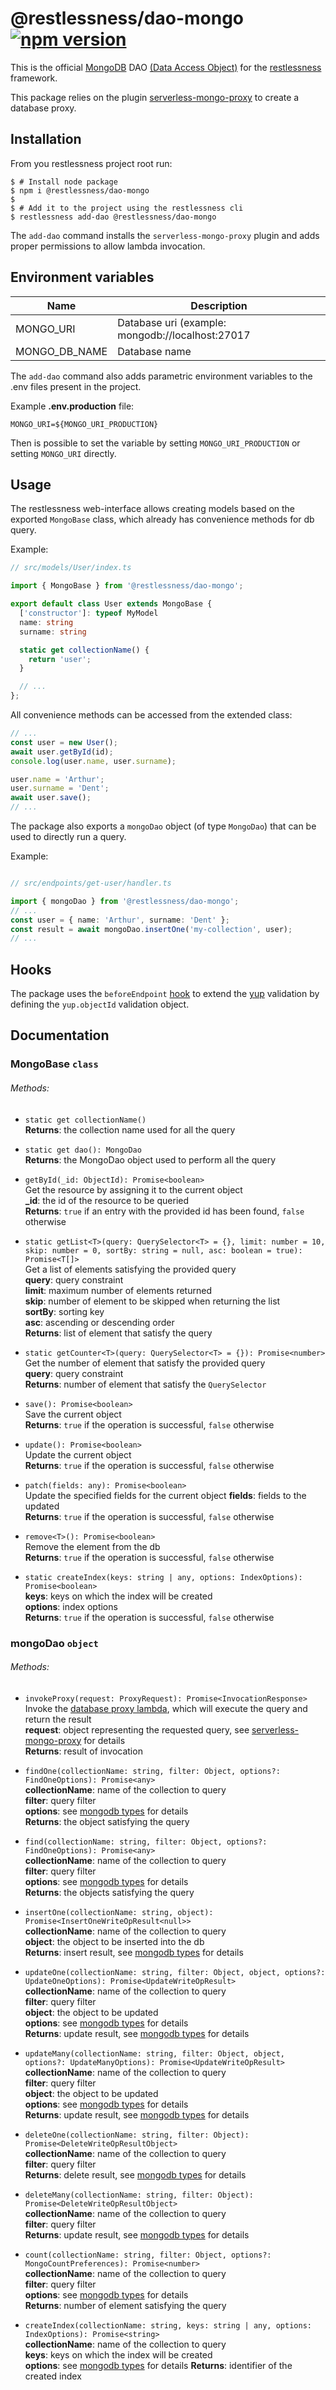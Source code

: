 # @restlessness/dao-mongo [![npm version](https://img.shields.io/npm/v/@restlessness/dao-mongo.svg?style=flat)](https://www.npmjs.com/package/@restlessness/dao-mongo)
This is the official [MongoDB](https://www.mongodb.com/) DAO [(Data Access Object)](https://it.wikipedia.org/wiki/Data_Access_Object) for the [restlessness](https://github.com/getapper/restlessness) framework.

This package relies on the plugin [serverless-mongo-proxy](https://www.github.com/getapper/serverless-mongo-proxy)
to create a database proxy.

## Installation
From you restlessness project root run:

```shell script
$ # Install node package
$ npm i @restlessness/dao-mongo
$
$ # Add it to the project using the restlessness cli
$ restlessness add-dao @restlessness/dao-mongo
```

The `add-dao` command installs the `serverless-mongo-proxy` plugin and adds proper permissions to
allow lambda invocation.

## Environment variables
| Name | Description |
-------|--------------
| MONGO_URI | Database uri (example: mongodb://localhost:27017 |
| MONGO_DB_NAME | Database name |

The `add-dao` command also adds parametric environment variables to the .env files present in the project.

Example **.env.production** file:
```
MONGO_URI=${MONGO_URI_PRODUCTION}
```
Then is possible to set the variable by setting `MONGO_URI_PRODUCTION` or setting `MONGO_URI` directly.

## Usage
The restlessness web-interface allows creating models based on the exported `MongoBase` class, which already has
convenience methods for db query.

Example:
```ts
// src/models/User/index.ts

import { MongoBase } from '@restlessness/dao-mongo';

export default class User extends MongoBase {
  ['constructor']: typeof MyModel
  name: string
  surname: string

  static get collectionName() {
    return 'user';
  }

  // ...
};
```

All convenience methods can be accessed from the extended class:
```ts
// ...
const user = new User();
await user.getById(id);
console.log(user.name, user.surname);

user.name = 'Arthur';
user.surname = 'Dent';
await user.save();
// ...
``` 



The package also exports a `mongoDao` object (of type `MongoDao`) that can be used to directly run a query.

Example:
```ts

// src/endpoints/get-user/handler.ts

import { mongoDao } from '@restlessness/dao-mongo';
// ...
const user = { name: 'Arthur', surname: 'Dent' };
const result = await mongoDao.insertOne('my-collection', user);
// ...
```

## Hooks
The package uses the `beforeEndpoint`
[hook](https://www.github.com/getapper/restlessness/packages/restlessness-core/README.md#AddOnPackage) to extend the
[yup](https://github.com/jquense/yup#mixed) validation by defining the `yup.objectId` validation object.

## Documentation

### <a name="mongobase"></a> MongoBase `class`
###### Methods:
- `static get collectionName()`\
    **Returns**: the collection name used for all the query

- `static get dao(): MongoDao`\
    **Returns**: the MongoDao object used to perform all the query

- `getById(_id: ObjectId): Promise<boolean>`\
    Get the resource by assigning it to the current object\
    **_id**: the id of the resource to be queried\
    **Returns**: `true` if an entry with the provided id has been found, `false` otherwise

- `static getList<T>(query: QuerySelector<T> = {}, limit: number = 10, skip: number = 0, sortBy: string = null, asc: boolean = true): Promise<T[]>`\
    Get a list of elements satisfying the provided query\
    **query**: query constraint\
    **limit**: maximum number of elements returned\
    **skip**: number of element to be skipped when returning the list\
    **sortBy**: sorting key\
    **asc**: ascending or descending order\
    **Returns**: list of element that satisfy the query

- `static getCounter<T>(query: QuerySelector<T> = {}): Promise<number>`\
    Get the number of element that satisfy the provided query\
    **query**: query constraint\
    **Returns**: number of element that satisfy the `QuerySelector`

- `save(): Promise<boolean>`\
    Save the current object\
    **Returns**: `true` if the operation is successful, `false` otherwise

- `update(): Promise<boolean>`\
    Update the current object\
    **Returns**: `true` if the operation is successful, `false` otherwise

- `patch(fields: any): Promise<boolean>`\
    Update the specified fields for the current object
    **fields**: fields to the updated\
    **Returns**: `true` if the operation is successful, `false` otherwise

- `remove<T>(): Promise<boolean>`\
    Remove the element from the db\
    **Returns**: `true` if the operation is successful, `false` otherwise

- `static createIndex(keys: string | any, options: IndexOptions): Promise<boolean>`\
    **keys**: keys on which the index will be created\
    **options**: index options\
    **Returns**: `true` if the operation is successful, `false` otherwise


### <a name="mongodao"></a> mongoDao `object`
###### Methods:
- `invokeProxy(request: ProxyRequest): Promise<InvocationResponse>`\
    Invoke the [database proxy lambda](https://www.github.com/getapper/serverless-mongo-proxy),
    which will execute the query and return the result\
    **request**: object representing the requested query,
    see [serverless-mongo-proxy](https://www.github.com/getapper/serverless-mongo-proxy)
    for details\
    **Returns**: result of invocation

- `findOne(collectionName: string, filter: Object, options?: FindOneOptions): Promise<any>`\
    **collectionName**: name of the collection to query\
    **filter**: query filter\
    **options**: see [mongodb types](https://www.npmjs.com/package/@types/mongodb) for details\
    **Returns**: the object satisfying the query

- `find(collectionName: string, filter: Object, options?: FindOneOptions): Promise<any>`\
    **collectionName**: name of the collection to query\
    **filter**: query filter\
    **options**: see [mongodb types](https://www.npmjs.com/package/@types/mongodb) for details\
    **Returns**: the objects satisfying the query

- `insertOne(collectionName: string, object): Promise<InsertOneWriteOpResult<null>>`\
    **collectionName**: name of the collection to query\
    **object**: the object to be inserted into the db\
    **Returns**: insert result, see [mongodb types](https://www.npmjs.com/package/@types/mongodb) for details

- `updateOne(collectionName: string, filter: Object, object, options?: UpdateOneOptions): Promise<UpdateWriteOpResult>`\
    **collectionName**: name of the collection to query\
    **filter**: query filter\
    **object**: the object to be updated\
    **options**: see [mongodb types](https://www.npmjs.com/package/@types/mongodb) for details\
    **Returns**: update result, see [mongodb types](https://www.npmjs.com/package/@types/mongodb) for details

- `updateMany(collectionName: string, filter: Object, object, options?: UpdateManyOptions): Promise<UpdateWriteOpResult>`\
    **collectionName**: name of the collection to query\
    **filter**: query filter\
    **object**: the object to be updated\
    **options**: see [mongodb types](https://www.npmjs.com/package/@types/mongodb) for details\
    **Returns**: update result, see [mongodb types](https://www.npmjs.com/package/@types/mongodb) for details

- `deleteOne(collectionName: string, filter: Object): Promise<DeleteWriteOpResultObject>`\
    **collectionName**: name of the collection to query\
    **filter**: query filter\
    **Returns**: delete result, see [mongodb types](https://www.npmjs.com/package/@types/mongodb) for details

- `deleteMany(collectionName: string, filter: Object): Promise<DeleteWriteOpResultObject>`\
    **collectionName**: name of the collection to query\
    **filter**: query filter\
    **Returns**: update result, see [mongodb types](https://www.npmjs.com/package/@types/mongodb) for details

- `count(collectionName: string, filter: Object, options?: MongoCountPreferences): Promise<number>`\
    **collectionName**: name of the collection to query\
    **filter**: query filter\
    **options**: see [mongodb types](https://www.npmjs.com/package/@types/mongodb) for details\
    **Returns**: number of element satisfying the query

- `createIndex(collectionName: string, keys: string | any, options: IndexOptions): Promise<string>`\
    **collectionName**: name of the collection to query\
    **keys**: keys on which the index will be created\
    **options**: see [mongodb types](https://www.npmjs.com/package/@types/mongodb) for details
    **Returns**: identifier of the created index
